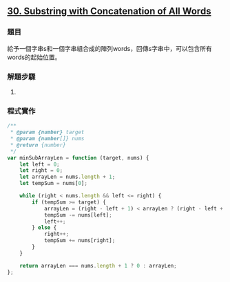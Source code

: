 ## [30. Substring with Concatenation of All Words](https://leetcode.com/problems/substring-with-concatenation-of-all-words/description/?envType=study-plan-v2&envId=top-interview-150 "Title")

### 題目
給予一個字串s和一個字串組合成的陣列words，回傳s字串中，可以包含所有words的起始位置。


### 解題步驟
1. 



### 程式實作

```javascript
/**
 * @param {number} target
 * @param {number[]} nums
 * @return {number}
 */
var minSubArrayLen = function (target, nums) {
    let left = 0;
    let right = 0;
    let arrayLen = nums.length + 1;
    let tempSum = nums[0];

    while (right < nums.length && left <= right) {
        if (tempSum >= target) {
            arrayLen = (right - left + 1) < arrayLen ? (right - left + 1) : arrayLen;
            tempSum -= nums[left];
            left++;
        } else {
            right++;
            tempSum += nums[right];
        }
    }

    return arrayLen === nums.length + 1 ? 0 : arrayLen;
};
```

